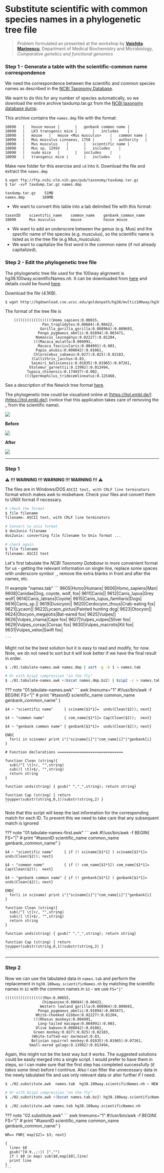 # Substitute scientific with common species names in a phylogenetic tree file

> Problem formulated an presented at the workshop by [**Voichita Marinescu**](https://katalog.uu.se/empinfo/?id=N12-828), Department of Medical Biochemistry and Microbiology, _Comparative genetics and functional genomics_

### Step 1 - Generate a table with the scientific-common name correspondence

We need the correspondence between the scientific and common species names as described in the [NCBI Taxonomy Database](https://www.ncbi.nlm.nih.gov/Taxonomy/Browser/wwwtax.cgi?mode=Info&id=10090&lvl=2&p=has_linkout&p=blast_url&p=genome_blast&lin=f&keep=1&srchmode=1&unlock).

We want to do this for any number of species automatically, so we download the entire archive taxdump.tar.gz from the [NCBI taxonomy database dump](ftp://ftp.ncbi.nlm.nih.gov/pub/taxonomy/).

This archive contains the `names.dmp` file with the format:
```
10090	|	house mouse	|		|	genbank common name	|
10090	|	LK3 transgenic mice	|		|	includes	|
10090	|	mouse	|	mouse <Mus musculus>	|	common name	|
10090	|	Mus musculus Linnaeus, 1758	|		|	authority	|
10090	|	Mus musculus	|		|	scientific name	|
10090	|	Mus sp. 129SV	|		|	includes	|
10090	|	nude mice	|		|	includes	|
10090	|	transgenic mice	|		|	includes	|
```

Make new folder for this exercise and `cd` into it. Download the file and extract the `names.dmp`

```
$ wget ftp://ftp.ncbi.nlm.nih.gov/pub/taxonomy/taxdump.tar.gz
$ tar -xvf taxdump.tar.gz names.dmp
```

```
taxdump.tar.gz    51MB
names.dmp        189MB 
```

- We want to convert this table into a tab delimited file with this format:
```
taxonID    scientific_name    common_name    genbank_common_name
10090      Mus musculus       mouse          house mouse
```
- We want to add an underscore between the genus (e.g. Mus) and the specific name of the species (e.g. musculus), so the scientific name is listed as in the tree file (e.g Mus_musculus).
- We want to capitalize the first word in the common name (if not already capitalized).

### Step 2 - Edit the phylogenetic tree file

The phylogenetic tree file used for the 100way alignment is hg38.100way.scientificNames.nh. 
It can be downloaded from [here](http://hgdownload.cse.ucsc.edu/goldenpath/hg38/multiz100way/) and details could be found [here](http://genomewiki.ucsc.edu/index.php/Phylogenetic_Tree).

Download the file (4.1KB).
``` bash
$ wget http://hgdownload.cse.ucsc.edu/goldenpath/hg38/multiz100way/hg38.100way.scientificNames.nh
```

The format of the tree file is
```
	((((((((((((((((((Homo_sapiens:0.00655,
                 Pan_troglodytes:0.00684):0.00422,
                Gorilla_gorilla_gorilla:0.008964):0.009693,
               Pongo_pygmaeus_abelii:0.01894):0.003471,
              Nomascus_leucogenys:0.02227):0.01204,
             (((Macaca_mulatta:0.004991,
               Macaca_fascicularis:0.004991):0.003,
              Papio_anubis:0.008042):0.01061,
             Chlorocebus_sabaeus:0.027):0.025):0.02183,
            (Callithrix_jacchus:0.03,
            Saimiri_boliviensis:0.01035):0.01965):0.07261,
           Otolemur_garnettii:0.13992):0.013494,
          Tupaia_chinensis:0.174937):0.002,
         (((Spermophilus_tridecemlineatus:0.125468,
```

See a description of the Newick tree format [here](https://en.wikipedia.org/wiki/Newick_format).

The phylogenetic tree could be visualized online at [https://itol.embl.de/](https://itol.embl.de/) (notice that this application takes care of removing the _ from the scientific name).

![](../images/1t.png)

**Before**

![](../images/1tb.png)

**After**

![](../images/2tb.png)

---

### Step 1

:warning: **!!! WARNING !!! WARNING !!! WARNING !!!** :warning:

The files are in Windows/DOS `ASCII text, with CRLF line terminators` format which makes awk to misbehave. Check your files and convert them to UNIX format if necessary.

``` bash
# check the format
$ file filename
filename: ASCII text, with CRLF line terminators

# Convert to unix format
$ dos2unix filename
dos2unix: converting file filename to Unix format ...

# check again
$ file filename
filename: ASCII text
```

Let's first tabulate the *NCBI Taxonomy Database* in more convenient format for us - getting the relevant information on single line, replace some spaces with underscore symbol `_`, remove the extra blanks in front and after the names, etc.

!!! example "names.tab"
    ```
    9605|Homo|Humans|
    9606|Homo_sapiens|Man|
    9608|Canidae|Dog, coyote, wolf, fox|
    9611|Canis||
    9612|Canis_lupus|Grey wolf|
    9614|Canis_latrans|Coyote|
    9615|Canis_lupus_familiaris|Dogs|
    9616|Canis_sp.||
    9619|Dusicyon||
    9620|Cerdocyon_thous|Crab-eating fox|
    9621|Lycaon||
    9622|Lycaon_pictus|Painted hunting dog|
    9623|Otocyon||
    9624|Otocyon_megalotis|Bat-eared fox|
    9625|Vulpes||
    9626|Vulpes_chama|Cape fox|
    9627|Vulpes_vulpes|Silver fox|
    9629|Vulpes_corsac|Corsac fox|
    9630|Vulpes_macrotis|Kit fox|
    9631|Vulpes_velox|Swift fox|
    
    ```

Might not be the best solution but it is easy to read and modify, for now. Note, we do not need to sort but it will look better if we have the final result in order.

``` bash
$ ./01.tabulate-names.awk names.dmp | sort -g -k 1 > names.tab

# Or with bzip2 compression "on the fly"
$ ./01.tabulate-names.awk <(bzcat names.dmp.bz2) | bzip2 -c > names.tab.bz2
```

??? note "01.tabulate-names.awk"
    ``` awk linenums="1"
    #!/usr/bin/awk -f
    BEGIN{
      FS="|"
    #  print "#taxonID scientific_name        common_name     genbank_common_name"
    }
    
    $4 ~ "scientific name"     { sciname[$1*1]=  unds(Clean($2)); next}
    
    $4 ~ "common name"         { com_name[$1*1]= Cap(Clean($2));  next}
    
    $4 ~ "genbank common name" { genbank[$1*1]=  unds(Clean($2)); next}
    
    END{
      for(i in sciname) print i"|"sciname[i]"|"com_name[i]"|"genbank[i]
    }
    
    # Function declarations ==============================
    
    function Clean (string){
      sub(/^[ \t]+/, "",string)
      sub(/[ \t]+$/, "",string)
      return string
    }
    
    function unds(string) { gsub(" ","_",string); return string}
    
    function Cap (string) { return toupper(substr(string,0,1))substr(string,2) }
    ```

Note that this script will keep the last information for the corresponding match for each ID. To prevent this we need to take care that any subsequent match is ignored


??? note "01.tabulate-names-first.awk"
    ``` awk
    #!/usr/bin/awk -f
    BEGIN{
      FS="|"
    #  print "#taxonID scientific_name        common_name     genbank_common_name"
    }
    
    $4 ~ "scientific name"     { if (! sciname[$1*1] ) sciname[$1*1]=  unds(Clean($2)); next}
    
    $4 ~ "common name"         { if (! com_name[$1*1]) com_name[$1*1]= Cap(Clean($2));  next}
    
    $4 ~ "genbank common name" { if (! genbank[$1*1] ) genbank[$1*1]=  unds(Clean($2)); next}
    
    END{
      for(i in sciname) print i"|"sciname[i]"|"com_name[i]"|"genbank[i]
    }
    
    function Clean (string){
      sub(/^[ \t]+/, "",string)
      sub(/[ \t]+$/, "",string)
      return string
    }
    
    function unds(string) { gsub(" ","_",string); return string}
    
    function Cap (string) { return toupper(substr(string,0,1))substr(string,2) }
    ```


---

### Step 2

Now we can use the tabulated data in `names.tab` and perform the replacement in `hg38.100way.scientificNames.nh` by matching the scientific names in `$2` with the common names in `$3` - we use `FS="|"`

```
((((((((((((((((((Man:0.00655,
                 Chimpanzee:0.00684):0.00422,
                Western lowland gorilla:0.008964):0.009693,
               Pongo_pygmaeus_abelii:0.01894):0.003471,
              White-cheeked Gibbon:0.02227):0.01204,
             (((Rhesus monkeys:0.004991,
               Long-tailed macaque:0.004991):0.003,
              Olive baboon:0.008042):0.01061,
             Green monkey:0.027):0.025):0.02183,
            (White-tufted-ear marmoset:0.03,
            Bolivian squirrel monkey:0.01035):0.01965):0.07261,
           Small-eared galago:0.13992):0.013494,
```

Again, this might not be the best way but it works. The suggested solutions could be easily merged into a single script. I would prefer to have them in steps, so I can make sure that the first step has completed successfully (*it takes some time*) before I continue. Also I can filter the unnecessary data in the newly tabulated file and use only relevant data or alter further if I need. 

``` bash
$ ./02.substitute.awk  names.tab  hg38.100way.scientificNames.nh > NEW.g38.100way.scientificNames.nh

# Or with bzip2 compression "on the fly"
$ ./02.substitute.awk <(bzcat names.tab.bz2) hg38.100way.scientificNames.nh > NEW.g38.100way.scientificNames.nh
```


``` bash
$ ./02.substitute.awk names.tab hg38.100way.scientificNames.nh
```
??? note "02.substitute.awk"
    ``` awk linenums="1"
    #!/usr/bin/awk -f
    BEGIN{
      FS="|"
    #  print "#taxonID scientific_name        common_name     genbank_common_name"
    }
    
    NR== FNR{ map[$2]= $3; next}
    
    {
      line= $0
      gsub("[0-9.,;:)( ]","")
      if ( $0 in map) sub($0,map[$0],line)
      print line
    }
    ```
